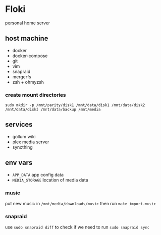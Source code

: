 # Floki

personal home server

## host machine

- docker
- docker-compose
- git
- vim
- snapraid
- mergerfs
- zsh + ohmyzsh

### create mount directories

```
sudo mkdir -p /mnt/parity/disk1 /mnt/data/disk1 /mnt/data/disk2 /mnt/data/disk3 /mnt/data/backup /mnt/media
```

## services

- gollum wiki
- plex media server
- syncthing

## env vars

* `APP_DATA` app config data
* `MEDIA_STORAGE` location of media data

### music

put new music in `/mnt/media/downloads/music` then run `make import-music`

### snapraid

use `sudo snapraid diff` to check if we need to run `sudo snapraid sync`
